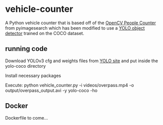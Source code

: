 # vehicle-counter
A Python vehicle counter that is based off of the [OpenCV People Counter](https://www.pyimagesearch.com/2018/08/13/opencv-people-counter/) from pyimagesearch which has been modified to use a [YOLO object detector](https://pjreddie.com/darknet/yolo/) trained on the COCO dataset.

## running code
Download YOLOv3 cfg and weights files from [YOLO site](https://pjreddie.com/darknet/yolo/) and put inside the yolo-coco directory

Install necessary packages

Execute: python vehicle_counter.py -i videos/overpass.mp4 -o output/overpass_output.avi -y yolo-coco -ho

## Docker
Dockerfile to come...
